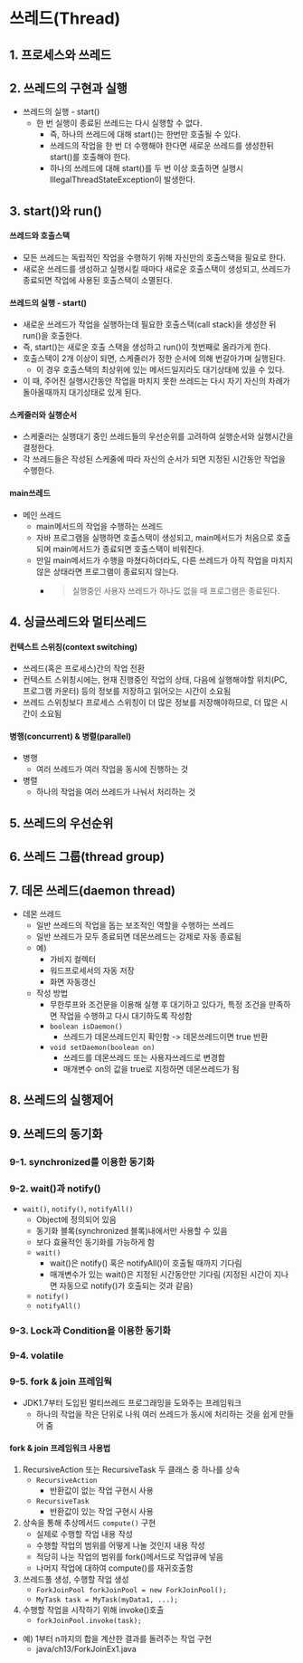 # 쓰레드(Thread)
## 1. 프로세스와 쓰레드
## 2. 쓰레드의 구현과 실행
* 쓰레드의 실행 - start()
  * 한 번 실행이 종료된 쓰레드는 다시 실행할 수 없다.
    * 즉, 하나의 쓰레드에 대해 start()는 한번만 호출될 수 있다.
    * 쓰레드의 작업을 한 번 더 수행해야 한다면 새로운 쓰레드를 생성한뒤 start()를 호출해야 한다.
    * 하나의 쓰레드에 대해 start()를 두 번 이상 호출하면 실행시 IllegalThreadStateException이 발생한다.
    
## 3. start()와 run()
#### 쓰레드와 호출스택
* 모든 쓰레드는 독립적인 작업을 수행하기 위해 자신만의 호출스택을 필요로 한다.
* 새로운 쓰레드를 생성하고 실행시킬 때마다 새로운 호출스택이 생성되고, 쓰레드가 종료되면 작업에 사용된 호출스택이 소멸된다. 

#### 쓰레드의 실행 - start()
* 새로운 쓰레드가 작업을 실행하는데 필요한 호출스택(call stack)을 생성한 뒤 run()을 호출한다.
* 즉, start()는 새로운 호출 스택을 생성하고 run()이 첫번째로 올라가게 한다.
* 호출스택이 2개 이상이 되면, 스케줄러가 정한 순서에 의해 번갈아가며 실행된다.
  * 이 경우 호출스택의 최상위에 있는 메서드일지라도 대기상태에 있을 수 있다.
* 이 때, 주어진 실행시간동안 작업을 마치지 못한 쓰레드는 다시 자기 자신의 차례가 돌아올때까지 대기상태로 있게 된다.

####  스케줄러와 실행순서
  * 스케줄러는 실행대기 중인 쓰레드들의 우선순위를 고려하여 실행순서와 실행시간을 결정한다.
  * 각 쓰레드들은 작성된 스케줄에 따라 자신의 순서가 되면 지정된 시간동안 작업을 수행한다.

#### main쓰레드
* 메인 쓰레드
  * main메서드의 작업을 수행하는 쓰레드
  * 자바 프로그램을 실행하면 호출스택이 생성되고, main메서드가 처음으로 호출되며 main메서드가 종료되면 호출스택이 비워진다. 
  * 만일 main메서드가 수행을 마쳤다하더라도, 다른 쓰레드가 아직 작업을 마치지 않은 상태라면 프로그램이 종료되지 않는다.
    *  > 실행중인 사용자 쓰레드가 하나도 없을 때 프로그램은 종료된다.

## 4. 싱글쓰레드와 멀티쓰레드
#### 컨텍스트 스위칭(context switching)
* 쓰레드(혹은 프로세스)간의 작업 전환
* 컨텍스트 스위칭시에는, 현재 진행중인 작업의 상태, 다음에 실행해야할 위치(PC, 프로그램 카운터) 등의 정보를 저장하고 읽어오는 시간이 소요됨
* 쓰레드 스위칭보다 프로세스 스위칭이 더 많은 정보를 저장해야하므로, 더 많은 시간이 소요됨

#### 병행(concurrent) & 병렬(parallel)
* 병행
  * 여러 쓰레드가 여러 작업을 동시에 진행하는 것
* 병렬
  * 하나의 작업을 여러 쓰레드가 나눠서 처리하는 것

## 5. 쓰레드의 우선순위

## 6. 쓰레드 그룹(thread group)

## 7. 데몬 쓰레드(daemon thread)
* 데몬 쓰레드
  * 일반 쓰레드의 작업을 돕는 보조적인 역할을 수행하는 쓰레드
  * 일반 쓰레드가 모두 종료되면 데몬쓰레드는 강제로 자동 종료됨
  * 예)
    * 가비지 컬렉터
    * 워드프로세서의 자동 저장
    * 화면 자동갱신 
  * 작성 방법
    * 무한루프와 조건문을 이용해 실행 후 대기하고 있다가, 특정 조건을 만족하면 작업을 수행하고 다시 대기하도록 작성함
    * `boolean isDaemon()`
      * 쓰레드가 데몬쓰레드인지 확인함 -> 데몬쓰레드이면 true 반환
    * `void setDaemon(boolean on)`
      * 쓰레드를 데몬쓰레드 또는 사용자쓰레드로 변경함
      * 매개변수 on의 값을 true로 지정하면 데몬쓰레드가 됨

## 8. 쓰레드의 실행제어
## 9. 쓰레드의 동기화
### 9-1. synchronized를 이용한 동기화
### 9-2. wait()과 notify()
* `wait()`, `notify()`, `notifyAll()`
  * Object에 정의되어 있음
  * 동기화 블록(synchronized 블록)내에서만 사용할 수 있음
  * 보다 효율적인 동기화를 가능하게 함
  * `wait()`
    * wait()은 notify() 혹은 notifyAll()이 호출될 때까지 기다림
    * 매개변수가 있는 wait()은 지정된 시간동안만 기다림 (지정된 시간이 지나면 자동으로 notify()가 호출되는 것과 같음)
  * `notify()`
  * `notifyAll()`
### 9-3. Lock과 Condition을 이용한 동기화
### 9-4. volatile
### 9-5. fork & join 프레임웍
* JDK1.7부터 도입된 멀티쓰레드 프로그래밍을 도와주는 프레임워크
  * 하나의 작업을 작은 단위로 나워 여러 쓰레드가 동시에 처리하는 것을 쉽게 만들어 줌
#### fork & join 프레임워크 사용법
  1. RecursiveAction 또는 RecursiveTask 두 클래스 중 하나를 상속
     * `RecursiveAction`
         * 반환값이 없는 작업 구현시 사용
     * `RecursiveTask`
       * 반환값이 있는 작업 구현시 사용
  2. 상속을 통해 추상메서드 `compute()` 구현
      * 실제로 수행할 작업 내용 작성
      * 수행할 작업의 범위를 어떻게 나눌 것인지 내용 작성
      * 적당히 나눈 작업의 범위를 fork()메서드로 작업큐에 넣음
      * 나머지 작업에 대하여 compute()를 재귀호출함
  2. 쓰레드풀 생성, 수행할 작업 생성
     * `ForkJoinPool forkJoinPool = new ForkJoinPool();`
     * `MyTask task = MyTask(myData1, ...);`
  3. 수행할 작업을 시작하기 위해 invoke()호출
     * `forkJoinPool.invoke(task);`
* 예) 1부터 n까지의 합을 계산한 결과를 돌려주는 작업 구현
  * java/ch13/ForkJoinEx1.java
    
      